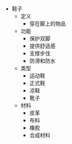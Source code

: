 - 鞋子
  - 定义
    - 穿在脚上的物品
  - 功能
    - 保护双脚
    - 提供舒适感
    - 支撑步伐
    - 防滑和防水
  - 类型
    - 运动鞋
    - 正式鞋
    - 凉鞋
    - 靴子
  - 材料
    - 皮革
    - 布料
    - 橡胶
    - 合成材料